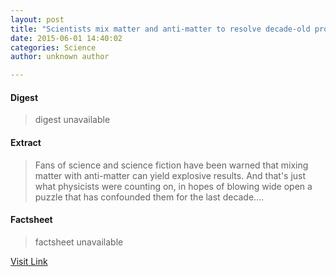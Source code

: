 ```yaml
---
layout: post
title: "Scientists mix matter and anti-matter to resolve decade-old proton puzzle"
date: 2015-06-01 14:40:02
categories: Science
author: unknown author

---
```



#### Digest
>digest unavailable

#### Extract
>Fans of science and science fiction have been warned that mixing matter with anti-matter can yield explosive results. And that's just what physicists were counting on, in hopes of blowing wide open a puzzle that has confounded them for the last decade....

#### Factsheet
>factsheet unavailable

[Visit Link](http://phys.org/news352372357.html)


